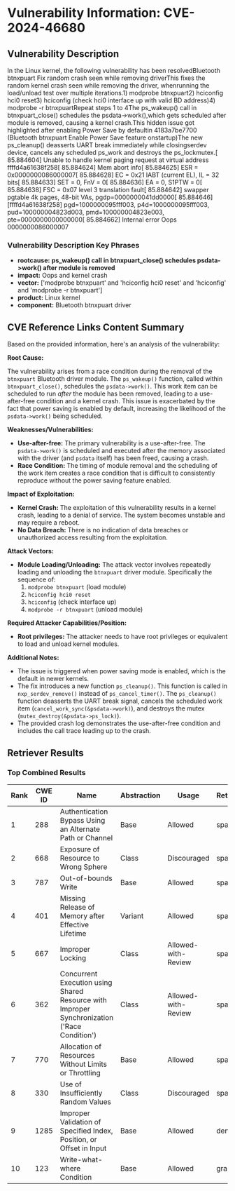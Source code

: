 # Vulnerability Information: CVE-2024-46680

## Vulnerability Description
In the Linux kernel, the following vulnerability has been resolvedBluetooth btnxpuart Fix random crash seen while removing driverThis fixes the random kernel crash seen while removing the driver, whenrunning the load/unload test over multiple iterations.1) modprobe btnxpuart2) hciconfig hci0 reset3) hciconfig (check hci0 interface up with valid BD address)4) modprobe -r btnxpuartRepeat steps 1 to 4The ps_wakeup() call in btnxpuart_close() schedules the psdata->work(),which gets scheduled after module is removed, causing a kernel crash.This hidden issue got highlighted after enabling Power Save by defaultin 4183a7be7700 (Bluetooth btnxpuart Enable Power Save feature onstartup)The new ps_cleanup() deasserts UART break immediately while closingserdev device, cancels any scheduled ps_work and destroys the ps_lockmutex.[ 85.884604] Unable to handle kernel paging request at virtual address ffffd4a61638f258[ 85.884624] Mem abort info[ 85.884625] ESR = 0x0000000086000007[ 85.884628] EC = 0x21 IABT (current EL), IL = 32 bits[ 85.884633] SET = 0, FnV = 0[ 85.884636] EA = 0, S1PTW = 0[ 85.884638] FSC = 0x07 level 3 translation fault[ 85.884642] swapper pgtable 4k pages, 48-bit VAs, pgdp=0000000041dd0000[ 85.884646] [ffffd4a61638f258] pgd=1000000095fff003, p4d=1000000095fff003, pud=100000004823d003, pmd=100000004823e003, pte=0000000000000000[ 85.884662] Internal error Oops 0000000086000007

### Vulnerability Description Key Phrases
- **rootcause:** **ps_wakeup() call in btnxpuart_close() schedules psdata->work() after module is removed**
- **impact:** Oops and kernel crash
- **vector:** ['modprobe btnxpuart' and 'hciconfig hci0 reset' and 'hciconfig' and 'modprobe -r btnxpuart']
- **product:** Linux kernel
- **component:** Bluetooth btnxpuart driver

## CVE Reference Links Content Summary
Based on the provided information, here's an analysis of the vulnerability:

**Root Cause:**

The vulnerability arises from a race condition during the removal of the `btnxpuart` Bluetooth driver module. The `ps_wakeup()` function, called within `btnxpuart_close()`, schedules the `psdata->work()`. This work item can be scheduled to run *after* the module has been removed, leading to a use-after-free condition and a kernel crash. This issue is exacerbated by the fact that power saving is enabled by default, increasing the likelihood of the `psdata->work()` being scheduled.

**Weaknesses/Vulnerabilities:**

- **Use-after-free:** The primary vulnerability is a use-after-free. The `psdata->work()` is scheduled and executed after the memory associated with the driver (and `psdata` itself) has been freed, causing a crash.
- **Race Condition:** The timing of module removal and the scheduling of the work item creates a race condition that is difficult to consistently reproduce without the power saving feature enabled.

**Impact of Exploitation:**

- **Kernel Crash:** The exploitation of this vulnerability results in a kernel crash, leading to a denial of service. The system becomes unstable and may require a reboot.
- **No Data Breach:** There is no indication of data breaches or unauthorized access resulting from the exploitation.

**Attack Vectors:**

- **Module Loading/Unloading:** The attack vector involves repeatedly loading and unloading the `btnxpuart` driver module. Specifically the sequence of:
  1. `modprobe btnxpuart` (load module)
  2. `hciconfig hci0 reset`
  3. `hciconfig` (check interface up)
  4. `modprobe -r btnxpuart` (unload module)

**Required Attacker Capabilities/Position:**

- **Root privileges:** The attacker needs to have root privileges or equivalent to load and unload kernel modules.

**Additional Notes:**

- The issue is triggered when power saving mode is enabled, which is the default in newer kernels.
- The fix introduces a new function `ps_cleanup()`. This function is called in `nxp_serdev_remove()` instead of `ps_cancel_timer()`. The `ps_cleanup()` function deasserts the UART break signal, cancels the scheduled work item (`cancel_work_sync(&psdata->work)`), and destroys the mutex (`mutex_destroy(&psdata->ps_lock)`).
- The provided crash log demonstrates the use-after-free condition and includes the call trace leading up to the crash.

## Retriever Results

### Top Combined Results

| Rank | CWE ID | Name | Abstraction | Usage  | Retrievers | Individual Scores |
|------|--------|------|-------------|-------|------------|-------------------|
| 1 | 288 | Authentication Bypass Using an Alternate Path or Channel | Base | Allowed | sparse | 0.534 |
| 2 | 668 | Exposure of Resource to Wrong Sphere | Class | Discouraged | sparse | 0.531 |
| 3 | 787 | Out-of-bounds Write | Base | Allowed | sparse | 0.530 |
| 4 | 401 | Missing Release of Memory after Effective Lifetime | Variant | Allowed | sparse | 0.516 |
| 5 | 667 | Improper Locking | Class | Allowed-with-Review | sparse | 0.514 |
| 6 | 362 | Concurrent Execution using Shared Resource with Improper Synchronization ('Race Condition') | Class | Allowed-with-Review | sparse | 0.511 |
| 7 | 770 | Allocation of Resources Without Limits or Throttling | Base | Allowed | sparse | 0.509 |
| 8 | 330 | Use of Insufficiently Random Values | Class | Discouraged | sparse | 0.484 |
| 9 | 1285 | Improper Validation of Specified Index, Position, or Offset in Input | Base | Allowed | dense | 0.540 |
| 10 | 123 | Write-what-where Condition | Base | Allowed | graph | 0.002 |

